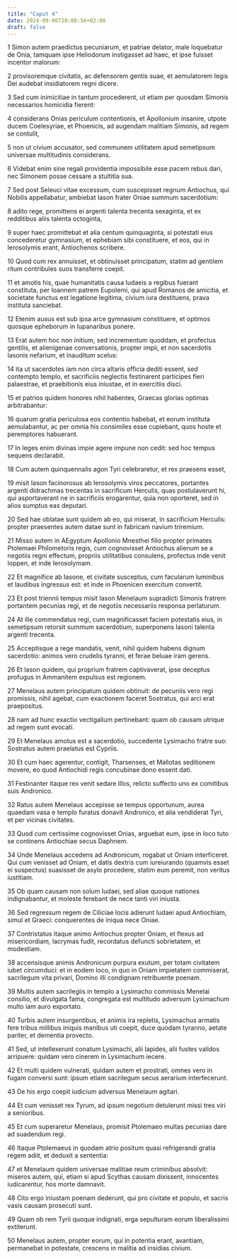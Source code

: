 ```yaml
---
title: "Caput 4"
date: 2024-09-06T20:00:56+02:00
draft: false
---
```



1 Simon autem praedictus pecuniarum, et patriae delator, male loquebatur de Onia, tamquam ipse Heliodorum instigasset ad haec, et ipse fuisset incentor malorum:

2 provisoremque civitatis, ac defensorem gentis suae, et aemulatorem legis Dei audebat insidiatorem regni dicere.

3 Sed cum inimicitiae in tantum procederent, ut etiam per quosdam Simonis necessarios homicidia fierent:

4 considerans Onias periculum contentionis, et Apollonium insanire, utpote ducem Coelesyriae, et Phoenicis, ad augendam malitiam Simonis, ad regem se contulit,

5 non ut civium accusator, sed communem utilitatem apud semetipsum universae multitudinis considerans.

6 Videbat enim sine regali providentia impossibile esse pacem rebus dari, nec Simonem posse cessare a stultitia sua.

7 Sed post Seleuci vitae excessum, cum suscepisset regnum Antiochus, qui Nobilis appellabatur, ambiebat Iason frater Oniae summum sacerdotium:

8 adito rege, promittens ei argenti talenta trecenta sexaginta, et ex redditibus aliis talenta octoginta,

9 super haec promittebat et alia centum quinquaginta, si potestati eius concederetur gymnasium, et ephebiam sibi constituere, et eos, qui in Ierosolymis erant, Antiochenos scribere.

10 Quod cum rex annuisset, et obtinuisset principatum, statim ad gentilem ritum contribules suos transferre coepit.

11 et amotis his, quae humanitatis causa Iudaeis a regibus fuerant constituta, per Ioannem patrem Eupolemi, qui apud Romanos de amicitia, et societate functus est legatione legitima, civium iura destituens, prava instituta sanciebat.

12 Etenim ausus est sub ipsa arce gymnasium constituere, et optimos quosque epheborum in lupanaribus ponere.

13 Erat autem hoc non initium, sed incrementum quoddam, et profectus gentilis, et alienigenae conversationis, propter impii, et non sacerdotis Iasonis nefarium, et inauditum scelus:

14 ita ut sacerdotes iam non circa altaris officia dediti essent, sed contempto templo, et sacrificiis neglectis festinarent participes fieri palaestrae, et praebitionis eius iniustae, et in exercitiis disci.

15 et patrios quidem honores nihil habentes, Graecas glorias optimas arbitrabantur:

16 quarum gratia periculosa eos contentio habebat, et eorum instituta aemulabantur, ac per omnia his consimiles esse cupiebant, quos hoste et peremptores habuerant.

17 In leges enim divinas impie agere impune non cedit: sed hoc tempus sequens declarabit.

18 Cum autem quinquennalis agon Tyri celebraretur, et rex praesens esset,

19 misit Iason facinorosus ab Ierosolymis viros peccatores, portantes argenti didrachmas trecentas in sacrificum Herculis, quas postulaverunt hi, qui asportaverant ne in sacrificiis erogarentur, quia non oporteret, sed in alios sumptus eas deputari.

20 Sed hae oblatae sunt quidem ab eo, qui miserat, in sacrificium Herculis: propter praesentes autem datae sunt in fabricam navium triremium.

21 Misso autem in AEgyptum Apollonio Mnesthei filio propter primates Ptolemaei Philometoris regis, cum cognovisset Antiochus alienum se a negotiis regni effectum, propriis utilitatibus consulens, profectus inde venit Ioppen, et inde Ierosolymam.

22 Et magnifice ab Iasone, et civitate susceptus, cum facularum luminibus et laudibus ingressus est: et inde in Phoenicen exercitum convertit.

23 Et post triennii tempus misit Iason Menelaum supradicti Simonis fratrem portantem pecunias regi, et de negotiis necessariis responsa perlaturum.

24 At ille commendatus regi, cum magnificasset faciem potestatis eius, in semetipsum retorsit summum sacerdotium, superponens Iasoni talenta argenti trecenta.

25 Acceptisque a rege mandatis, venit, nihil quidem habens dignum sacerdotio: animos vero crudelis tyranni, et ferae beluae iram gerens.

26 Et Iason quidem, qui proprium fratrem captivaverat, ipse deceptus profugus in Ammanitem expulsus est regionem.

27 Menelaus autem principatum quidem obtinuit: de pecuniis vero regi promissis, nihil agebat, cum exactionem faceret Sostratus, qui arci erat praepositus.

28 nam ad hunc exactio vectigalium pertinebant: quam ob causam utrique ad regem sunt evocati.

29 Et Menelaus amotus est a sacerdotio, succedente Lysimacho fratre suo: Sostratus autem praelatus est Cypriis.

30 Et cum haec agerentur, contigit, Tharsenses, et Mallotas seditionem movere, eo quod Antiochidi regis concubinae dono essent dati.

31 Festinanter itaque rex venit sedare illos, relicto suffecto uno ex comitibus suis Andronico.

32 Ratus autem Menelaus accepisse se tempus opportunum, aurea quaedam vasa e templo furatus donavit Andronico, et alia vendiderat Tyri, et per vicinas civitates.

33 Quod cum certissime cognovisset Onias, arguebat eum, ipse in loco tuto se continens Antiochiae secus Daphnem.

34 Unde Menelaus accedens ad Andronicum, rogabat ut Oniam interficeret. Qui cum venisset ad Oniam, et datis dextris cum iureiurando (quamvis esset ei suspectus) suasisset de asylo procedere, statim eum peremit, non veritus iustitiam.

35 Ob quam causam non solum Iudaei, sed aliae quoque nationes indignabantur, et moleste ferebant de nece tanti viri iniusta.

36 Sed regressum regem de Ciliciae locis adierunt Iudaei apud Antiochiam, simul et Graeci: conquerentes de iniqua nece Oniae.

37 Contristatus itaque animo Antiochus propter Oniam, et flexus ad misericordiam, lacrymas fudit, recordatus defuncti sobrietatem, et modestiam.

38 accensisque animis Andronicum purpura exutum, per totam civitatem iubet circumduci: et in eodem loco, in quo in Oniam impietatem commiserat, sacrilegum vita privari, Domino illi condignam retribuente poenam.

39 Multis autem sacrilegiis in templo a Lysimacho commissis Menelai consilio, et divulgata fama, congregata est multitudo adversum Lysimachum multo iam auro exportato.

40 Turbis autem insurgentibus, et animis ira repletis, Lysimachus armatis fere tribus millibus iniquis manibus uti coepit, duce quodam tyranno, aetate pariter, et dementia provecto.

41 Sed, ut intellexerunt conatum Lysimachi, alii lapides, alii fustes validos arripuere: quidam vero cinerem in Lysimachum iecere.

42 Et multi quidem vulnerati, quidam autem et prostrati, omnes vero in fugam conversi sunt: ipsum etiam sacrilegum secus aerarium interfecerunt.

43 De his ergo coepit iudicium adversus Menelaum agitari.

44 Et cum venisset rex Tyrum, ad ipsum negotium detulerunt missi tres viri a senioribus.

45 Et cum superaretur Menelaus, promisit Ptolemaeo multas pecunias dare ad suadendum regi.

46 Itaque Ptolemaeus in quodam atrio positum quasi refrigerandi gratia regem adiit, et deduxit a sententia:

47 et Menelaum quidem universae malitiae reum criminibus absolvit: miseros autem, qui, etiam si apud Scythas causam dixissent, innocentes iudicarentur, hos morte damnavit.

48 Cito ergo iniustam poenam dederunt, qui pro civitate et populo, et sacris vasis causam prosecuti sunt.

49 Quam ob rem Tyrii quoque indignati, erga sepulturam eorum liberalissimi extiterunt.

50 Menelaus autem, propter eorum, qui in potentia erant, avaritiam, permanebat in potestate, crescens in malitia ad insidias civium.

